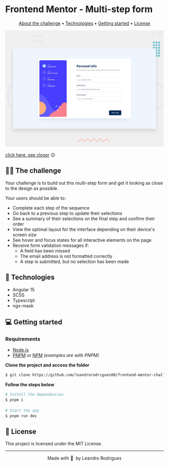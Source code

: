 # Frontend Mentor - Multi-step form

<p align="center">
  <a href="#-the-challenge">About the challenge</a> •
  <a href="#-technologies">Technologies</a> •
  <a href="#-getting-started">Getting started</a> •
  <a href="#-license">License</a>
</p>

![Design preview in the desktop version](../../react-next-challenges/multi-step-form/public/images/desktop-preview.jpg)

[click here, see closer](https://multi-step-form-cs.vercel.app/) 😉

## 👩‍💻 The challenge

Your challenge is to build out this multi-step form and get it looking as close to the design as possible.

Your users should be able to:

- Complete each step of the sequence
- Go back to a previous step to update their selections
- See a summary of their selections on the final step and confirm their order
- View the optimal layout for the interface depending on their device's screen size
- See hover and focus states for all interactive elements on the page
- Receive form validation messages if:
  - A field has been missed
  - The email address is not formatted correctly
  - A step is submitted, but no selection has been made

## 🚀 Technologies

- Angular 15
- SCSS
- Typescript
- ngx-mask

## 💻 Getting started

### Requirements

- [Node.js](https://nodejs.org/en/)
- [PNPM](https://pnpm.io/) or [NPM](https://www.npmjs.com/) _(examples are with PNPM)_

**Clone the project and access the folder**

```bash
$ git clone https://github.com/leandrorodrigues00/frontend-mentor-challenges/tree/main/angular-challenges/multi-step-form && cd multi-step-form
```

**Follow the steps below**

```bash
# Install the dependencies
$ pnpm i

# Start the app
$ pnpm run dev
```

## 📝 License

This project is licensed under the MIT License.

---

<p align="center">
  Made with 💜&nbsp; by  Leandro Rodrigues
</p>
